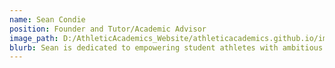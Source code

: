 ```yaml
---
name: Sean Condie
position: Founder and Tutor/Academic Advisor
image_path: D:/AthleticAcademics_Website/athleticacademics.github.io/images/SeanCondie_HeadShot.png
blurb: Sean is dedicated to empowering student athletes with ambitious goal on and off the field.
---
```

